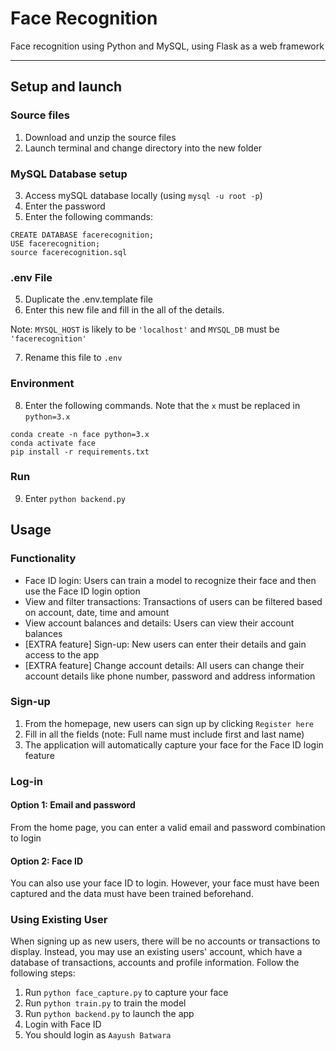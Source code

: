 # Face Recognition

Face recognition using Python and MySQL, using Flask as a web framework

*******

## Setup and launch

### Source files
1. Download and unzip the source files
2. Launch terminal and change directory into the new folder

### MySQL Database setup
3. Access mySQL database locally (using `mysql -u root -p`)
4. Enter the password
5. Enter the following commands:
```
CREATE DATABASE facerecognition;
USE facerecognition;
source facerecognition.sql
```
### .env File
5. Duplicate the .env.template file
6. Enter this new file and fill in the all of the details. 

Note: `MYSQL_HOST` is likely to be `'localhost'` and `MYSQL_DB` must be `'facerecognition'`

7. Rename this file to `.env`

### Environment
8. Enter the following commands. Note that the `x` must be replaced in `python=3.x`
```
conda create -n face python=3.x
conda activate face
pip install -r requirements.txt
```
### Run
9. Enter `python backend.py`

## Usage
### Functionality
- Face ID login: Users can train a model to recognize their face and then use the Face ID login option
- View and filter transactions: Transactions of users can be filtered based on account, date, time and amount
- View account balances and details: Users can view their account balances 
- [EXTRA feature] Sign-up: New users can enter their details and gain access to the app
- [EXTRA feature] Change account details: All users can change their account details like phone number, password and address information

### Sign-up
1. From the homepage, new users can sign up by clicking `Register here`
2. Fill in all the fields (note: Full name must include first and last name)
3. The application will automatically capture your face for the Face ID login feature

### Log-in
#### Option 1: Email and password
From the home page, you can enter a valid email and password combination to login
#### Option 2: Face ID
You can also use your face ID to login. However, your face must have been captured and the data must have been trained beforehand. 

### Using Existing User
When signing up as new users, there will be no accounts or transactions to display. Instead, you may use an existing users' account, which have a database of transactions, accounts and profile information. Follow the following steps:

1. Run `python face_capture.py` to capture your face
2. Run `python train.py` to train the model
3. Run `python backend.py` to launch the app
4. Login with Face ID
5. You should login as `Aayush Batwara`

